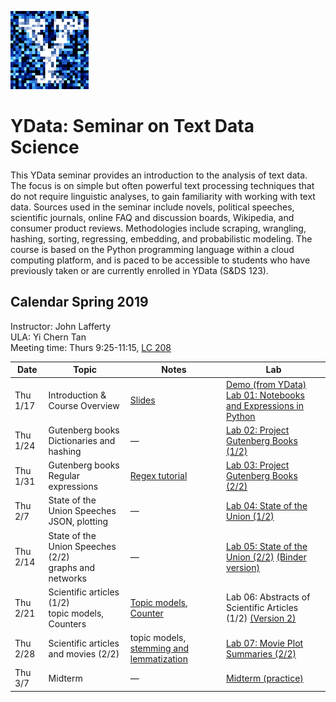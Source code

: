 <link rel="stylesheet" href="theme/css/main.css" />
<link rel="shortcut icon" type="image/x-icon" href="favicon.ico">

![noisy Y](./noiseY-150.png)


YData: Seminar on Text Data Science 
====

This YData seminar provides an introduction to the analysis of text data.
The focus is on simple but often powerful text processing
techniques that do not require linguistic analyses, to gain
familiarity with working with text data. Sources used in the seminar
include novels, political speeches, scientific journals, online
FAQ and discussion boards, Wikipedia, and consumer
product reviews. Methodologies include scraping, wrangling, hashing,
sorting, regressing, embedding, and probabilistic modeling.  The
course is based on the Python programming language within a cloud
computing platform, and is paced to be accessible to students who have
previously taken or are currently enrolled in YData (S&DS 123).

Calendar Spring 2019
---
Instructor: John Lafferty<br>
ULA: Yi Chern Tan <br>
Meeting time: Thurs 9:25-11:15, [LC 208](https://map.yale.edu/place/building/LC?)



 Date |  Topic | Notes | Lab
----------- | ------------- | ------------- | -----------
Thu 1/17 |      Introduction & Course Overview	| [Slides](https://github.com/YData123/sds171/raw/master/notes/overview.pdf) | [Demo (from YData)](http://sds171.ydata123.org/user-redirect/interact?account=YData123&repo=sds171&branch=master&path=labs/lab01/lec01.ipynb) <br> [Lab 01: Notebooks and Expressions in Python](http://sds171.ydata123.org/user-redirect/interact?account=YData123&repo=sds171&branch=master&path=labs/lab01/lab01.ipynb)
Thu 1/24 |      Gutenberg books <br> Dictionaries and hashing	| &mdash; |  [Lab 02: Project Gutenberg Books (1/2)](http://sds171.ydata123.org/user-redirect/interact?account=YData123&repo=sds171&branch=master&path=labs/lab02/lab02.ipynb)
Thu 1/31 |      Gutenberg books <br> Regular expressions	| [Regex tutorial](https://developers.google.com/edu/python/regular-expressions) |  [Lab 03: Project Gutenberg Books (2/2)](http://sds171.ydata123.org/user-redirect/interact?account=YData123&repo=sds171&branch=master&path=labs/lab03/lab03.ipynb)
Thu 2/7 |      State of the Union Speeches <br> JSON, plotting	| &mdash; |  [Lab 04: State of the Union (1/2)](http://sds171.ydata123.org/user-redirect/interact?account=YData123&repo=sds171&branch=master&path=labs/lab04/lab04.ipynb)
Thu 2/14 |      State of the Union Speeches (2/2) <br> graphs and networks | &mdash; |  [Lab 05: State of the Union (2/2)](http://sds171.ydata123.org/user-redirect/interact?account=YData123&repo=sds171&branch=master&path=labs/lab05/lab05.ipynb) [(Binder version)](https://mybinder.org/v2/gh/YData123/sds171/master?filepath=/labs/lab05/lab05.ipynb)
Thu 2/21 |      Scientific articles (1/2) <br> topic models, Counters | [Topic models](https://github.com/YData123/sds171/raw/master/notes/topic-model-overview.pdf), [Counter](https://pymotw.com/2/collections/counter.html) |  Lab 06: Abstracts of Scientific Articles (1/2) [(Version 2)](http://sds171.ydata123.org/user-redirect/interact?account=YData123&repo=sds171&branch=master&path=labs/lab06/lab06_v2.ipynb)
Thu 2/28 |      Scientific articles and movies (2/2) | topic models, [stemming and lemmatization](https://www.datacamp.com/community/tutorials/stemming-lemmatization-python)  |  [Lab 07: Movie Plot Summaries (2/2)](http://sds171.ydata123.org/user-redirect/interact?account=YData123&repo=sds171&branch=master&path=labs/lab07/lab07.ipynb)
Thu 3/7 |      Midterm  | &mdash; |  [Midterm (practice)](http://sds171.ydata123.org/user-redirect/interact?account=YData123&repo=sds171&branch=master&path=exams/midterm/midterm-practice.ipynb)